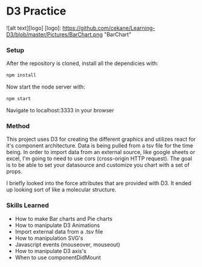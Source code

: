 # D3 Practice
![alt text][logo]
[logo]: https://github.com/cekane/Learning-D3/blob/master/Pictures/BarChart.png "BarChart"

### Setup
After the repository is cloned, install all the dependicies with: 
```sh
npm install
```
Now start the node server with:
```sh
npm start
```
Navigate to localhost:3333 in your browser

### Method
This project uses D3 for creating the different graphics and utilizes react for it's component architecture. Data is being pulled from a tsv file for the time being. In order to import data from an external source, like google sheets or excel, I'm going to need to use cors (cross-origin HTTP request). The goal is to be able to set your datasource and customize you chart with a set of props. 

I briefly looked into the force attributes that are provided with D3. It ended up looking sort of like a molecular structure. 

### Skills Learned
* How to make Bar charts and Pie charts 
* How to manipulate D3 Animations
* Import external data from a .tsv file
* How to manipulation SVG's
* Javascript events (mouseover, mouseout)
* How to manipulate D3 axis's 
* When to use componentDidMount
